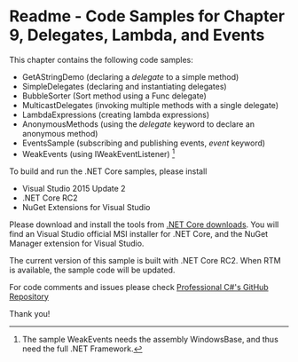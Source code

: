 # Readme - Code Samples for Chapter 9, Delegates, Lambda, and EventsThis chapter contains the following code samples:* GetAStringDemo (declaring a *delegate* to a simple method)* SimpleDelegates (declaring and instantiating delegates)* BubbleSorter (Sort method using a Func<T> delegate)* MulticastDelegates (invoking multiple methods with a single delegate)* LambdaExpressions (creating lambda expressions)* AnonymousMethods (using the *delegate* keyword to declare an anonymous method)* EventsSample (subscribing and publishing events, *event* keyword)* WeakEvents (using IWeakEventListener) [^1]To build and run the .NET Core samples, please install* Visual Studio 2015 Update 2* .NET Core RC2* NuGet Extensions for Visual StudioPlease download and install the tools from [.NET Core downloads](https://www.microsoft.com/net/core#windows). You will find an Visual Studio official MSI installer for .NET Core, and the NuGet Manager extension for Visual Studio. The current version of this sample is built with .NET Core RC2. When RTM is available, the sample code will be updated.For code comments and issues please check [Professional C#'s GitHub Repository](https://github.com/ProfessionalCSharp/ProfessionalCSharp6)Thank you![^1]: The sample WeakEvents needs the assembly WindowsBase, and thus need the full .NET Framework.